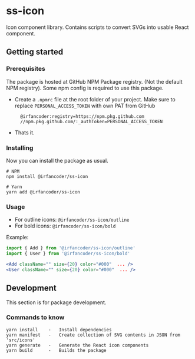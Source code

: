 # ss-icon

Icon component library. Contains scripts to convert SVGs into usable React component.

## Getting started

### Prerequisites

The package is hosted at GitHub NPM Package registry. (Not the default NPM registry). Some npm config is required to use this package.

- Create a `.npmrc` file at the root folder of your project. Make sure to replace `PERSONAL_ACCESS_TOKEN` with own PAT from GitHub

        @irfancoder:registry=https://npm.pkg.github.com
        //npm.pkg.github.com/:_authToken=PERSONAL_ACCESS_TOKEN

- Thats it.

### Installing

Now you can install the package as usual.

    # NPM
    npm install @irfancoder/ss-icon

    # Yarn
    yarn add @irfancoder/ss-icon

### Usage

- For outline icons: `@irfancoder/ss-icon/outline`
- For bold icons: `@irfancoder/ss-icon/bold`

Example:

```jsx
import { Add } from '@irfancoder/ss-icon/outline'
import { User } from '@irfancoder/ss-icon/bold'

<Add className="" size={20} color="#000"  ... />
<User className="" size={20} color="#000"  ... />
```

## Development

This section is for package development.

### Commands to know

    yarn install    -   Install dependencies
    yarn manifest   -   Create collection of SVG contents in JSON from 'src/icons'
    yarn generate   -   Generate the React icon components
    yarn build      -   Builds the package
